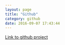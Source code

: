 ```yaml
---
layout: page
title: "Github"
category: github
date: 2016-09-07 17:43:44
---
```



[Link to github project]()


<!-- Move in navbar  togethere with link for demo and download -->